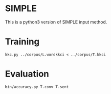 # SIMPLE

This is a python3 version of SIMPLE input method.

# Training
	kkc.py ../corpus/L.wordkkci < ../corpus/T.kkci

# Evaluation
	bin/accuracy.py T.conv T.sent

